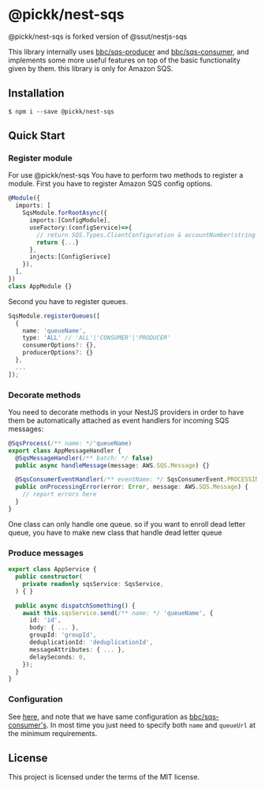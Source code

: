 # @pickk/nest-sqs

@pickk/nest-sqs is forked version of @ssut/nestjs-sqs

This library internally uses [bbc/sqs-producer](https://github.com/bbc/sqs-producer) and [bbc/sqs-consumer](https://github.com/bbc/sqs-consumer), and implements some more useful features on top of the basic functionality given by them. this library is only for Amazon SQS.

## Installation

```shell script
$ npm i --save @pickk/nest-sqs
```

## Quick Start

### Register module

For use @pickk/nest-sqs You have to perform two methods to register a module. First you have to register Amazon SQS config options.

```ts
@Module({
  imports: [
    SqsModule.forRootAsync({
      imports:[ConfigModule],
      useFactory:(configService)=>{
        // return SQS.Types.ClientConfiguration & accountNumber(string type)
        return {...}
      },
      injects:[ConfigSerivce]
    }),
  ],
})
class AppModule {}
```

Second you have to register queues.

```ts
SqsModule.registerQueues([
  {
    name: 'queueName',
    type: 'ALL' // 'ALL'|'CONSUMER'|'PRODUCER'
    consumerOptions?: {},
    producerOptions?: {}
  },
  ...
]);
```

### Decorate methods

You need to decorate methods in your NestJS providers in order to have them be automatically attached as event handlers for incoming SQS messages:

```ts
@SqsProcess(/** name: */'queueName)
export class AppMessageHandler {
  @SqsMessageHandler(/** batch: */ false)
  public async handleMessage(message: AWS.SQS.Message) {}

  @SqsConsumerEventHandler(/** eventName: */ SqsConsumerEvent.PROCESSING_ERROR)
  public onProcessingError(error: Error, message: AWS.SQS.Message) {
    // report errors here
  }
}
```

One class can only handle one queue. so if you want to enroll dead letter queue, you have to make new class that handle dead letter queue

### Produce messages

```ts
export class AppService {
  public constructor(
    private readonly sqsService: SqsService,
  ) { }

  public async dispatchSomething() {
    await this.sqsService.send(/** name: */ 'queueName', {
      id: 'id',
      body: { ... },
      groupId: 'groupId',
      deduplicationId: 'deduplicationId',
      messageAttributes: { ... },
      delaySeconds: 0,
    });
  }
}
```

### Configuration

See [here](https://github.com/ybh1760/nest-sqs/blob/master/lib/sqs.types.ts), and note that we have same configuration as [bbc/sqs-consumer's](https://github.com/bbc/sqs-producer).
In most time you just need to specify both `name` and `queueUrl` at the minimum requirements.

## License

This project is licensed under the terms of the MIT license.
